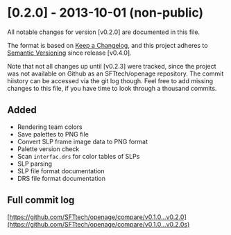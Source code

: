 # [0.2.0] - 2013-10-01 (non-public)
All notable changes for version [v0.2.0] are documented in this file.

The format is based on [Keep a Changelog](https://keepachangelog.com/en/1.0.0/),
and this project adheres to [Semantic Versioning](https://semver.org/spec/v2.0.0.html) since release [v0.4.0].

Note that not all changes up until [v0.2.3] were tracked, since the project was not available on Github as an SFTtech/openage repository. The commit hiistory can be accessed via the git log though. Feel free to add missing changes to this file, if you have time to look through a thousand commits.

## Added
- Rendering team colors
- Save palettes to PNG file
- Convert SLP frame image data to PNG format
- Palette version check
- Scan `interfac.drs` for color tables of SLPs
- SLP parsing
- SLP file format documentation
- DRS file format documentation

## Full commit log

[https://github.com/SFTtech/openage/compare/v0.1.0...v0.2.0](https://github.com/SFTtech/openage/compare/v0.1.0...v0.2.0s)

